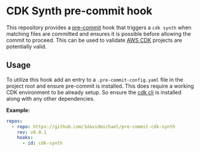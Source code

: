 # CDK Synth pre-commit hook

This repository provides a [pre-commit] hook that triggers a `cdk synth` when matching files are committed and ensures it is possible before allowing the commit to proceed. This can be used to validate [AWS CDK] projects are potentially valid.

## Usage

To utilize this hook add an entry to a `.pre-commit-config.yaml` file in the project root and ensure pre-commit is installed. This does require a working CDK environment to be already setup. So ensure the [cdk cli] is installed along with any other dependencies.

**Example:**

```yaml
repos:
  - repo: https://github.com/1davidmichael/pre-commit-cdk-synth
    rev: v0.0.1
    hooks:
      - id: cdk-synth
```

[pre-commit]: https://pre-commit.com/
[AWS CDK]: https://github.com/aws/aws-cdk
[cdk cli]: https://docs.aws.amazon.com/cdk/latest/guide/cli.html